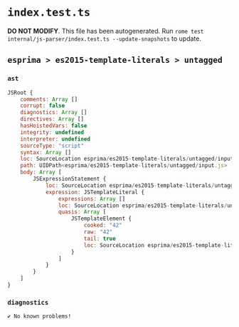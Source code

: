 # `index.test.ts`

**DO NOT MODIFY**. This file has been autogenerated. Run `rome test internal/js-parser/index.test.ts --update-snapshots` to update.

## `esprima > es2015-template-literals > untagged`

### `ast`

```javascript
JSRoot {
	comments: Array []
	corrupt: false
	diagnostics: Array []
	directives: Array []
	hasHoistedVars: false
	integrity: undefined
	interpreter: undefined
	sourceType: "script"
	syntax: Array []
	loc: SourceLocation esprima/es2015-template-literals/untagged/input.js 1:0-2:0
	path: UIDPath<esprima/es2015-template-literals/untagged/input.js>
	body: Array [
		JSExpressionStatement {
			loc: SourceLocation esprima/es2015-template-literals/untagged/input.js 1:0-1:4
			expression: JSTemplateLiteral {
				expressions: Array []
				loc: SourceLocation esprima/es2015-template-literals/untagged/input.js 1:0-1:4
				quasis: Array [
					JSTemplateElement {
						cooked: "42"
						raw: "42"
						tail: true
						loc: SourceLocation esprima/es2015-template-literals/untagged/input.js 1:1-1:3
					}
				]
			}
		}
	]
}
```

### `diagnostics`

```
✔ No known problems!

```
